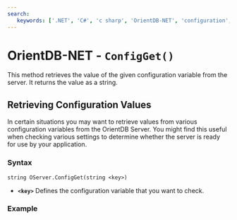 ```yaml
---
search:
   keywords: ['.NET', 'C#', 'c sharp', 'OrientDB-NET', 'configuration', 'config get', 'ConfigGet']
---
```


# OrientDB-NET - `ConfigGet()`

This method retrieves the value of the given configuration variable from the server.  It returns the value as a string.

## Retrieving Configuration Values

In certain situations you may want to retrieve values from various configuration variables from the OrientDB Server.  You might find this useful when checking various settings to determine whether the server is ready for use by your application.

### Syntax

```
string OServer.ConfigGet(string <key>)
```

- **`<key>`** Defines the configuration variable that you want to check.

### Example
